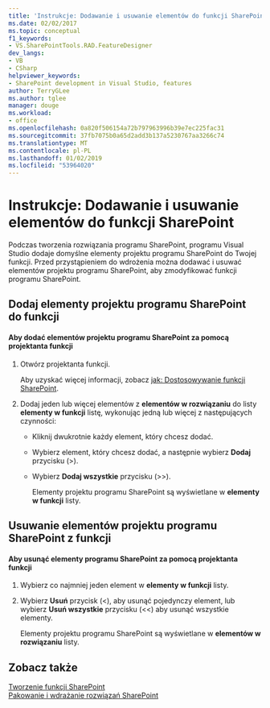 ```yaml
---
title: 'Instrukcje: Dodawanie i usuwanie elementów do funkcji SharePoint | Dokumentacja firmy Microsoft'
ms.date: 02/02/2017
ms.topic: conceptual
f1_keywords:
- VS.SharePointTools.RAD.FeatureDesigner
dev_langs:
- VB
- CSharp
helpviewer_keywords:
- SharePoint development in Visual Studio, features
author: TerryGLee
ms.author: tglee
manager: douge
ms.workload:
- office
ms.openlocfilehash: 0a820f506154a72b797963996b39e7ec225fac31
ms.sourcegitcommit: 37fb7075b0a65d2add3b137a5230767aa3266c74
ms.translationtype: MT
ms.contentlocale: pl-PL
ms.lasthandoff: 01/02/2019
ms.locfileid: "53964020"
---
```

# <a name="how-to-add-and-remove-items-to-sharepoint-features"></a>Instrukcje: Dodawanie i usuwanie elementów do funkcji SharePoint
  Podczas tworzenia rozwiązania programu SharePoint, programu Visual Studio dodaje domyślne elementy projektu programu SharePoint do Twojej funkcji. Przed przystąpieniem do wdrożenia można dodawać i usuwać elementów projektu programu SharePoint, aby zmodyfikować funkcji programu SharePoint.  
  
## <a name="add-sharepoint-project-items-to-a-feature"></a>Dodaj elementy projektu programu SharePoint do funkcji  
  
#### <a name="to-add-sharepoint-project-items-with-the-feature-designer"></a>Aby dodać elementów projektu programu SharePoint za pomocą projektanta funkcji  
  
1. Otwórz projektanta funkcji.  
  
    Aby uzyskać więcej informacji, zobacz [jak: Dostosowywanie funkcji SharePoint](../sharepoint/how-to-customize-a-sharepoint-feature.md).  
  
2. Dodaj jeden lub więcej elementów z **elementów w rozwiązaniu** do listy **elementy w funkcji** listę, wykonując jedną lub więcej z następujących czynności:  
  
   - Kliknij dwukrotnie każdy element, który chcesz dodać.  
  
   - Wybierz element, który chcesz dodać, a następnie wybierz **Dodaj** przycisku (>).  
  
   - Wybierz **Dodaj wszystkie** przycisku (>>).  
  
     Elementy projektu programu SharePoint są wyświetlane w **elementy w funkcji** listy.  
  
## <a name="remove-sharepoint-project-items-from-a-feature"></a>Usuwanie elementów projektu programu SharePoint z funkcji  
  
#### <a name="to-remove-sharepoint-items-with-the-feature-designer"></a>Aby usunąć elementy programu SharePoint za pomocą projektanta funkcji
  
1.  Wybierz co najmniej jeden element w **elementy w funkcji** listy.  
  
2.  Wybierz **Usuń** przycisk (<), aby usunąć pojedynczy element, lub wybierz **Usuń wszystkie** przycisku (<<) aby usunąć wszystkie elementy.  
  
     Elementy projektu programu SharePoint są wyświetlane w **elementów w rozwiązaniu** listy.  
  
## <a name="see-also"></a>Zobacz także
 [Tworzenie funkcji SharePoint](../sharepoint/creating-sharepoint-features.md)   
 [Pakowanie i wdrażanie rozwiązań SharePoint](../sharepoint/packaging-and-deploying-sharepoint-solutions.md)  
